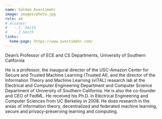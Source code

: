 ```yaml
---
name: Salman Avestimehr
image: images/photo.jpg
role: ab
# aliases:
#   - J. Smith
#   - J Smith
links:
  home-page: https://www.avestimehr.com/
---
```


Dean’s Professor of ECE and CS Departments, University of Southern California

He is a professor, the inaugural director of the USC-Amazon Center for Secure and Trusted Machine Learning (Trusted AI), and the director of the Information Theory and Machine Learning (vITAL) research lab at the Electrical and Computer Engineering Department and Computer Science Department of University of Southern California. He is also the co-founder and CEO of FedML. He received his Ph.D. in Electrical Engineering and Computer Sciences from UC Berkeley in 2008. He does research in the areas of information theory, decentralized and federated machine learning, secure and privacy-preserving learning and computing.